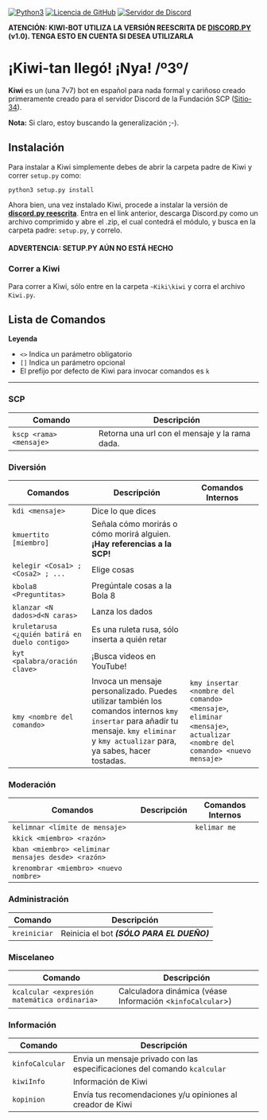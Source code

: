 ﻿[![Python3](https://img.shields.io/badge/python-3.6-blue.svg)](https://github.com/Andres2055/Kiwi-bot)
[![Licencia de GitHub](https://img.shields.io/badge/license-MIT-blue.svg)](https://raw.githubusercontent.com/Andres2055/Kiwi-bot/master/LICENSE)
[![Servidor de Discord](https://img.shields.io/badge/Support-Discord%20Server-blue.svg)](https://discord.gg/RtjDY)

**ATENCIÓN: KIWI-BOT UTILIZA LA VERSIÓN REESCRITA DE [DISCORD.PY](https://github.com/Rapptz/discord.py/tree/rewrite) (v1.0). TENGA ESTO EN CUENTA SI DESEA UTILIZARLA**

# ¡Kiwi-tan llegó! ¡Nya! /º3º/ #

**Kiwi** es un (una 7v7) bot en español para nada formal y cariñoso creado primeramente creado para el servidor Discord de la Fundación SCP ([Sitio-34](http://aqui-deberia-ir-una-invitacion")).

**Nota:** Si claro, estoy buscando la generalización ;-).

## Instalación ##

Para instalar a Kiwi simplemente debes de abrir la carpeta padre de Kiwi y correr `setup.py` como:

```batch
python3 setup.py install
```

Ahora bien, una vez instalado Kiwi, procede a instalar la versión de **[discord.py reescrita](https://github.com/Rapptz/discord.py/tree/rewrite)**. Entra en el link anterior, descarga Discord.py como un archivo comprimido y abre el .zip, el cual contedrá el módulo, y busca en la carpeta padre: `setup.py`, y correlo.

#### **ADVERTENCIA: SETUP.PY AÚN NO ESTÁ HECHO** #### 

### Correr a Kiwi ###

Para correr a Kiwi, sólo entre en la carpeta `~Kiki\kiwi` y corra el archivo `Kiwi.py`. 

## Lista de Comandos ##

**Leyenda**

* `<>` Indica un parámetro obligatorio
* `[]` Indica un parámetro opcional
* El prefijo por defecto de Kiwi para invocar comandos es `k`

--------

### SCP ###

| Comando | Descripción |
| ------- | ----------- |
| `kscp <rama> <mensaje>`  | Retorna una url con el mensaje y la rama dada. |

### Diversión ###

| Comandos | Descripción | Comandos Internos |
| ------- | ----------- | -----------
| `kdi <mensaje>`  | Dice lo que dices | |
| `kmuertito [miembro]` | Señala cómo morirás o cómo morirá alguien. **¡Hay referencias a la SCP!** | |
| `kelegir <Cosa1> ; <Cosa2> ; ...` | Elige cosas | |
| `kbola8 <Preguntitas>` | Pregúntale cosas a la Bola 8 | |
| `klanzar <N dados>d<N caras>` | Lanza los dados | |
| `kruletarusa <¿quién batirá en duelo contigo>` | Es una ruleta rusa, sólo inserta a quién retar | |
| `kyt <palabra/oración clave>` | ¡Busca videos en YouTube! | |
| `kmy <nombre del comando>` | Invoca un mensaje personalizado. Puedes utilizar también los comandos internos `kmy insertar` para añadir tu mensaje. `kmy eliminar` y `kmy actualizar` para, ya sabes, hacer tostadas. | `kmy insertar <nombre del comando> <mensaje>`, `eliminar <mensaje>`, `actualizar <nombre del comando> <nuevo mensaje>`|

### Moderación ###

| Comandos | Descripción | Comandos Internos |
| ------- | ----------- | --------- |
| `kelimnar <límite de mensaje>` | | `kelimar me` |
| `kkick <miembro> <razón>` |   |
| `kban <miembro> <eliminar mensajes desde> <razón>` |   |
| `krenombrar <miembro> <nuevo nombre>` |   |

### Administración ###

| Comando | Descripción |
| ------- | ----------- |
| `kreiniciar` | Reinicia el bot **_(SÓLO PARA EL DUEÑO)_** |

### Miscelaneo ###

| Comando | Descripción |
| ------- | ----------- |
| `kcalcular <expresión matemática ordinaria>` | Calculadora dinámica (véase Información <`kinfoCalcular`>) |

### Información ###

| Comando | Descripción |
| ------- | ----------- |
| `kinfoCalcular` | Envia un mensaje privado con las especificaciones del comando `kcalcular` |
| `kiwiInfo` | Información de Kiwi |
| `kopinion` | Envía tus recomendaciones y/u opiniones al creador de Kiwi |


